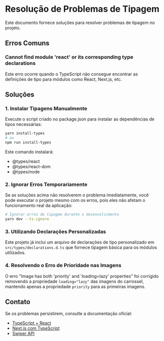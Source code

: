 # Resolução de Problemas de Tipagem

Este documento fornece soluções para resolver problemas de tipagem no projeto.

## Erros Comuns

### Cannot find module 'react' or its corresponding type declarations

Este erro ocorre quando o TypeScript não consegue encontrar as definições de tipo para módulos como React, Next.js, etc.

## Soluções

### 1. Instalar Tipagens Manualmente

Execute o script criado no package.json para instalar as dependências de tipos necessárias:

```bash
yarn install-types
# ou
npm run install-types
```

Este comando instalará:
- @types/react
- @types/react-dom
- @types/node

### 2. Ignorar Erros Temporariamente

Se as soluções acima não resolverem o problema imediatamente, você pode executar o projeto mesmo com os erros, pois eles não afetam o funcionamento real da aplicação:

```bash
# Ignorar erros de tipagem durante o desenvolvimento
yarn dev --ts-ignore
```

### 3. Utilizando Declarações Personalizadas

Este projeto já inclui um arquivo de declarações de tipo personalizado em `src/types/declarations.d.ts` que fornece tipagem básica para os módulos utilizados.

### 4. Resolvendo o Erro de Prioridade nas Imagens

O erro "Image has both 'priority' and 'loading=lazy' properties" foi corrigido removendo a propriedade `loading="lazy"` das imagens do carrossel, mantendo apenas a propriedade `priority` para as primeiras imagens.

## Contato

Se os problemas persistirem, consulte a documentação oficial:

- [TypeScript + React](https://react-typescript-cheatsheet.netlify.app/)
- [Next.js com TypeScript](https://nextjs.org/docs/basic-features/typescript)
- [Swiper API](https://swiperjs.com/swiper-api) 